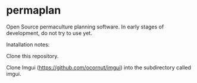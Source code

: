 # permaplan
Open Source permaculture planning software.  In early stages of development, do not try to use yet.

Inatallation notes:

Clone this repository.

Clone Imgui (https://github.com/ocornut/imgui) into the subdirectory called imgui.


